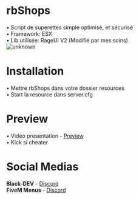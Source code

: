 # rbShops
• Script de superettes simple optimisé, et sécurisé  
• Framework: ESX  
• Lib utilisée: RageUI V2 (Modifié par mes soins)  
![unknown](https://user-images.githubusercontent.com/76884751/144664638-f6e47c19-0536-4f96-9a82-a72aad202d05.png)

# Installation
• Mettre rbShops dans votre dossier resources  
• Start la resource dans server.cfg

# Preview
• Vidéo presentation - [Preview](https://www.youtube.com/watch?v=szOfXIpl0Rw)  
• Kick si cheater

# Social Medias
**Black-DEV** - [Discord](https://discord.gg/SnepSPudds)  
**FiveM Menus** - [Discord](https://discord.gg/eCAZveXq7X)
